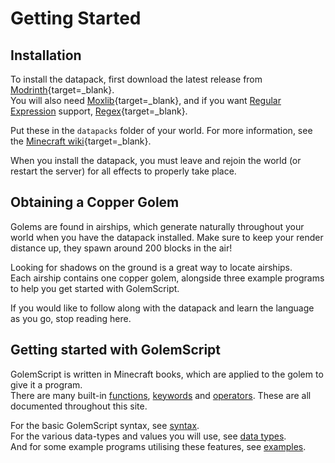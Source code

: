 # Getting Started

## Installation
To install the datapack, first download the latest release from [Modrinth](https://modrinth.com/datapack/code-of-copper){target=_blank}.  
You will also need [Moxlib](https://modrinth.com/datapack/moxlib){target=_blank}, and if you want [Regular Expression](data_types.md#regex) support, [Regex](https://modrinth.com/datapack/regex){target=_blank}.

Put these in the `datapacks` folder of your world. For more information, see the [Minecraft wiki](https://minecraft.fandom.com/wiki/Tutorials/Installing_a_data_pack){target=_blank}.

When you install the datapack, you must leave and rejoin the world (or restart the server) for all effects to properly take place.

## Obtaining a Copper Golem
Golems are found in airships, which generate naturally throughout your world when you have the datapack installed. Make sure to keep your render distance up, they spawn around 200 blocks in the air!

Looking for shadows on the ground is a great way to locate airships.  
Each airship contains one copper golem, alongside three example programs to help you get started with GolemScript.

If you would like to follow along with the datapack and learn the language as you go, stop reading here. 

## Getting started with GolemScript
GolemScript is written in Minecraft books, which are applied to the golem to give it a program.  
There are many built-in [functions](stdlib.md), [keywords](keywords.md) and [operators](operators.md). These are all documented throughout this site.

For the basic GolemScript syntax, see [syntax](syntax.md).  
For the various data-types and values you will use, see [data types](data_types.md).  
And for some example programs utilising these features, see [examples](examples.md).
